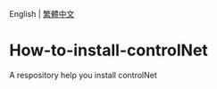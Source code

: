 English | [繁體中文](READNE_TCH.md)

# How-to-install-controlNet
A respository help you install controlNet
